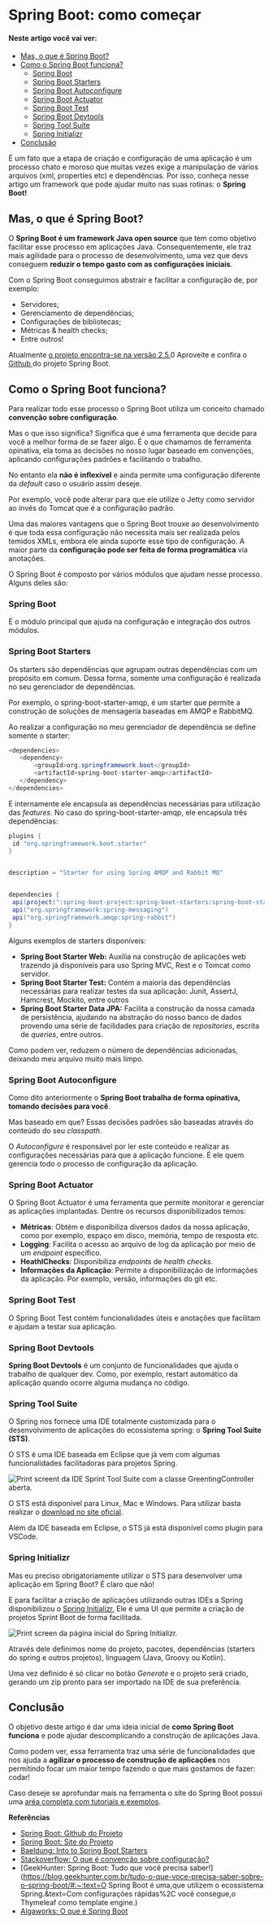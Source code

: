 # Spring Boot: como começar

#### Neste artigo você vai ver:

- [Mas, o que é Spring Boot?](https://www.zup.com.br/blog/spring-boot#texto-blog)
- [Como o Spring Boot funciona?](https://www.zup.com.br/blog/spring-boot#texto-blog)
  - [Spring Boot](https://www.zup.com.br/blog/spring-boot#texto-blog)
  - [Spring Boot Starters](https://www.zup.com.br/blog/spring-boot#texto-blog)
  - [Spring Boot Autoconfigure](https://www.zup.com.br/blog/spring-boot#texto-blog)
  - [Spring Boot Actuator](https://www.zup.com.br/blog/spring-boot#texto-blog)
  - [Spring Boot Test](https://www.zup.com.br/blog/spring-boot#texto-blog)
  - [Spring Boot Devtools](https://www.zup.com.br/blog/spring-boot#texto-blog)
  - [Spring Tool Suite](https://www.zup.com.br/blog/spring-boot#texto-blog)
  - [Spring Initializr](https://www.zup.com.br/blog/spring-boot#texto-blog)
- [Conclusão](https://www.zup.com.br/blog/spring-boot#texto-blog)

É um fato que a etapa de criação e configuração de uma aplicação é um processo chato e moroso que muitas vezes exige a manipulação de vários arquivos (xml, properties etc) e dependências. Por isso, conheça nesse artigo um framework que pode ajudar muito nas suas rotinas: o **Spring Boot!**

## **Mas, o que é Spring Boot?**

O **Spring Boot é um framework Java open source** que tem como objetivo facilitar esse processo em aplicações Java. Consequentemente, ele traz mais agilidade para o processo de desenvolvimento, uma vez que devs conseguem **reduzir o tempo gasto com as configurações iniciais**. 

Com o Spring Boot conseguimos abstrair e facilitar a configuração de, por exemplo:

- Servidores; 
- Gerenciamento de dependências;
- Configurações de bibliotecas;
- Métricas & health checks;
- Entre outros!



Atualmente [o projeto encontra-se na versão 2.5.](https://spring.io/projects/spring-boot)0 Aproveite e confira o [Github ](https://github.com/spring-projects/spring-boot)do projeto Spring Boot.

## **Como o Spring Boot funciona?**

Para realizar todo esse processo o Spring Boot utiliza um conceito chamado **convenção sobre configuração**.

Mas o que isso significa? Significa que é uma ferramenta que decide para você a melhor forma de se fazer algo. É o que chamamos de ferramenta opinativa, ela toma as decisões no nosso lugar baseado em convenções, aplicando configurações padrões e facilitando o trabalho.

No entanto ela **não é inflexível** e ainda permite uma configuração diferente da *default* caso o usuário assim deseje. 

Por exemplo, você pode alterar para que ele utilize o Jetty como servidor ao invés do Tomcat que é a configuração padrão.

Uma das maiores vantagens que o Spring Boot trouxe ao desenvolvimento é que toda essa configuração não necessita mais ser realizada pelos temidos XMLs, embora ele ainda suporte esse tipo de configuração. A maior parte da **configuração pode ser feita de forma programática** via anotações.

O Spring Boot é composto por vários módulos que ajudam nesse processo. Alguns deles são:

### **Spring Boot**

É o módulo principal que ajuda na configuração e integração dos outros módulos. 

### **Spring Boot Starters**

Os starters são dependências que agrupam outras dependências com um propósito em comum. Dessa forma, somente uma configuração é realizada no seu gerenciador de dependências.

Por exemplo, o spring-boot-starter-amqp, é um starter que permite a construção de soluções de mensageria baseadas em AMQP e RabbitMQ. 

Ao realizar a configuração no meu gerenciador de dependência se define somente o starter:

```java
<dependencies>
   <dependency>
       <groupId>org.springframework.boot</groupId>
       <artifactId>spring-boot-starter-amqp</artifactId>
   </dependency>
</dependencies>
```

E internamente ele encapsula as dependências necessárias para utilização das *features*. No caso do spring-boot-starter-amqp, ele encapsula três dependências:

```java
plugins {
 id "org.springframework.boot.starter"
}


description = "Starter for using Spring AMQP and Rabbit MQ"


dependencies {
 api(project(":spring-boot-project:spring-boot-starters:spring-boot-starter"))
 api("org.springframework:spring-messaging")
 api("org.springframework.amqp:spring-rabbit")
}
```

Alguns exemplos de starters disponíveis:

- **Spring Boot Starter Web:** Auxilia na construção de aplicações web trazendo já disponíveis para uso Spring MVC, Rest e o Tomcat como servidor.
- **Spring Boot Starter Test:** Contém a maioria das dependências necessárias para realizar testes da sua aplicação: Junit, AssertJ, Hamcrest, Mockito, entre outros
- **Spring Boot Starter Data JPA:** Facilita a construção da nossa camada de persistência, ajudando na abstração do nosso banco de dados provendo uma série de facilidades para criação de *repositories*, escrita de *queries*, entre outros.



Como podem ver, reduzem o número de dependências adicionadas, deixando meu arquivo muito mais limpo.

### **Spring Boot Autoconfigure**

Como dito anteriormente o **Spring Boot trabalha de forma opinativa, tomando decisões para você**. 

Mas baseado em que? Essas decisões padrões são baseadas através do conteúdo do seu *classpath*. 

O *Autoconfigure* é responsável por ler este conteúdo e realizar as configurações necessárias para que a aplicação funcione. É ele quem gerencia todo o processo de configuração da aplicação.

### **Spring Boot Actuator**

O Spring Boot Actuator é uma ferramenta que permite monitorar e gerenciar as aplicações implantadas. Dentre os recursos disponibilizados temos: 

- **Métricas**: Obtém e disponibiliza diversos dados da nossa aplicação, como por exemplo, espaço em disco, memória, tempo de resposta etc.
- **Logging**: Facilita o acesso ao arquivo de log da aplicação por meio de um *endpoint* específico. 
- **HeathlChecks**: Disponibiliza *endpoints* de *health checks*.
- **Informações da Aplicação**: Permite a disponibilização de informações da aplicação. Por exemplo, versão, informações do git etc.

### **Spring Boot Test**

O Spring Boot Test contém funcionalidades úteis e anotações que facilitam e ajudam a testar sua aplicação.

### **Spring Boot Devtools**

**Spring Boot Devtools** é um conjunto de funcionalidades que ajuda o trabalho de qualquer dev. Como, por exemplo, restart automático da aplicação quando ocorre alguma mudança no código.

### **Spring Tool Suite**

O Spring nos fornece uma IDE totalmente customizada para o desenvolvimento de aplicações do ecossistema spring: o **Spring Tool Suite (STS)**. 

O STS é uma IDE baseada em Eclipse que já vem com algumas funcionalidades facilitadoras para projetos Spring. 

![Print screent da IDE Sprint Tool Suite com a classe GreentingController aberta.](https://lh3.googleusercontent.com/jmCug8VzWFOp-g12zaoEyVSkkypcvw2MOwZAYebQmy87g_zJSoQag8r7Iv0QapeGd-qGV9aw_3i9xiDMw3QWCLtxFEmig868VLYRtauPOJKEbRQ_24t-q4T1G0MdDo2qKDA7iO2Q)



O STS está disponível para Linux, Mac e Windows. Para utilizar basta realizar o [download no site oficial](https://spring.io/tools).

Além da IDE baseada em Eclipse, o STS já está disponível como plugin para VSCode.

### **Spring Initializr**

Mas eu preciso obrigatoriamente utilizar o STS para desenvolver uma aplicação em Spring Boot? É claro que não! 

E para facilitar a criação de aplicações utilizando outras IDEs a Spring disponibilizou o [Spring Initializr.](https://start.spring.io/) Ele é uma UI que permite a criação de projetos Sprint Boot de forma facilitada. 

![Print screen da página inicial do Spring Initializr. ](https://www.zup.com.br/wp-content/uploads/2021/05/print-spring-initializr-1024x498.png)

Através dele definimos nome do projeto, pacotes, dependências (starters do spring e outros projetos), linguagem (Java, Groovy ou Kotlin). 

Uma vez definido é só clicar no botão *Generate* e o projeto será criado, gerando um zip pronto para ser importado na IDE de sua preferência.

## **Conclusão**

O objetivo deste artigo é dar uma ideia inicial de **como Spring Boot funciona** e pode ajudar descomplicando a construção de aplicações Java.

Como podem ver, essa ferramenta traz uma série de funcionalidades que nos ajuda a **agilizar o processo de construção de aplicações** nos permitindo focar um maior tempo fazendo o que mais gostamos de fazer: codar!

Caso deseje se aprofundar mais na ferramenta o site do Spring Boot possui uma [aréa completa com tutoriais e exemplos](https://spring.io/projects/spring-boot#learn). 

**Referências**

- [Spring Boot: Github do Projeto](https://github.com/spring-projects/spring-boot)
- [Spring Boot: Site do Projeto ](https://spring.io/projects/spring-boot)
- [Baeldung: Into to Spring Boot Starters](https://www.baeldung.com/spring-boot-starters)
- [Stackoverflow: O que é convenção sobre configuração?](https://pt.stackoverflow.com/questions/420122/o-que-é-convenção-sobre-configuração)
- [GeekHunter: Spring Boot: Tudo que você precisa saber!](https://blog.geekhunter.com.br/tudo-o-que-voce-precisa-saber-sobre-o-spring-boot/#:~:text=O Spring Boot é uma,que utilizem o ecossistema Spring.&text=Com configurações rápidas%2C você consegue,o Thymeleaf como template engine.)
- [Algaworks: O que é Spring Boot](https://blog.algaworks.com/spring-boot/)